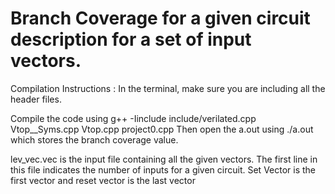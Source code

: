 # Branch Coverage for a given circuit description for a set of input vectors.

Compilation Instructions : In the terminal, make sure you are including all the header files. 

Compile the code using g++ -Iinclude include/verilated.cpp Vtop__Syms.cpp Vtop.cpp project0.cpp
Then open the a.out using ./a.out which stores the branch coverage value.

lev_vec.vec is the input file containing all the given vectors.
The first line in this file indicates the number of inputs for a given circuit.
Set Vector is the first vector and reset vector is the last vector
